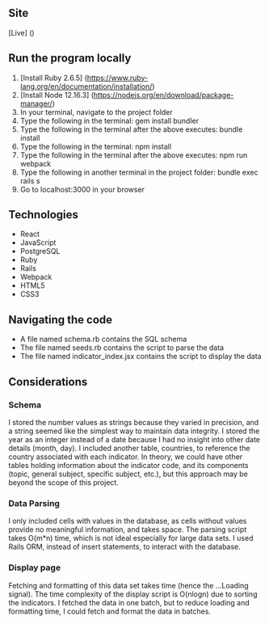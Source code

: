 ## Site
[Live] ()

## Run the program locally
1. [Install Ruby 2.6.5] (https://www.ruby-lang.org/en/documentation/installation/)
2. [Install Node 12.16.3] (https://nodejs.org/en/download/package-manager/) 
3. In your terminal, navigate to the project folder
4. Type the following in the terminal: gem install bundler
5. Type the following in the terminal after the above executes: bundle install
6. Type the following in the terminal:  npm install  
7. Type the following in the terminal after the above executes: npm run webpack
8. Type the following in another terminal in the project folder: bundle exec rails s
9. Go to localhost:3000 in your browser
 
## Technologies
  * React
  * JavaScript
  * PostgreSQL
  * Ruby
  * Rails
  * Webpack
  * HTML5
  * CSS3
 
## Navigating the code
  * A file named schema.rb contains the SQL schema
  * The file named seeds.rb contains the script to parse the data
  * The file named indicator_index.jsx contains the script to display the data
 
## Considerations
 
### Schema
I stored the number values as strings because they varied in precision, and a string seemed like the simplest way to maintain data integrity.  I stored the year as an integer instead of a date because I had no insight into other date details (month, day).  I included another table, countries, to reference the country associated with each indicator.  In theory, we could have other tables holding information about the indicator code, and its components (topic, general subject, specific subject, etc.), but this approach may be beyond the scope of this project.
 
### Data Parsing
I only included cells with values in the database, as cells without values provide no meaningful information, and takes space.  The parsing script takes O(m*n) time, which is not ideal especially for large data sets.  I used Rails ORM, instead of insert statements, to interact with the database. 
 
### Display page
Fetching and formatting of this data set takes time (hence the ...Loading signal).  The time complexity of the display script is O(nlogn) due to sorting the indicators.  I fetched the data in one batch, but to reduce loading and formatting time, I could fetch and format the data in batches.

